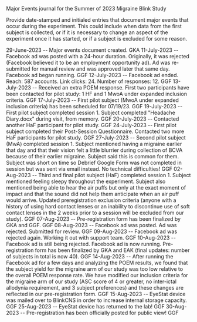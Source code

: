 Major Events journal for the Summer of 2023 Migraine Blink Study

Provide date-stamped and initialed entries that document major events that occur during the experiment. This could include when data from the first subject is collected, or if it is necessary to change an aspect of the experiment once it has started, or if a subject is excluded for some reason.

29-June-2023 -- Major events document created. GKA
11-July-2023 -- Facebook ad was posted with a 24-hour duration. Originally, it was rejected (Facebook believed it to be an employment opportunity ad). Ad was re-submitted for manual review and was approved later that same day. Facebook ad began running. GGF
12-July-2023 -- Facebook ad ended. Reach: 587 accounts. Link clicks: 24. Number of responses: 12. GGF
13-July-2023 -- Received an extra POEM response. First two participants have been contacted for pilot study: 1 HF and 1 MwoA under expanded inclusion criteria. GGF
17-July-2023 -- First pilot subject (MwoA under expanded inclusion criteria) has been scheduled for 07/19/23. GGF
19-July-2023 -- First pilot subject completed session 1. Subject completed "Headache Diary.docx" during visit, from memory. GGF
20-July-2023 -- Contacted another HaF participant for pilot study. GGF
24-July-2023 -- First pilot subject completed their Post-Session Questionnaire. Contacted two more HaF participants for pilot study. GGF
27-July-2023 -- Second pilot subject (MwA) completed session 1. Subject mentioned having a migraine earlier that day and that their vision felt a little blurrier during collection of BCVA because of their earlier migraine. Subject said this is common for them. Subject was short on time so Debrief Google Form was not completed in session but was sent via email instead. No technical difficulties! GGF
02-Aug-2023 -- Third and final pilot subject (HaF) completed session 1. Subject mentioned feeling sleepy throughout the experiment. Subject also mentioned being able to hear the air puffs but only at the exact moment of impact and that the sound did not help them anticipate when an air puff would arrive. Updated preregistration exclusion criteria (anyone with a history of using hard contact lenses or an inability to discontinue use of soft contact lenses in the 2 weeks prior to a session will be excluded from our study). GGF
07-Aug-2023 -- Pre-registration form has been finalized by GKA and GGF. GGF
08-Aug-2023 -- Facebook ad was posted. Ad was rejected. Submitted for review. GGF
09-Aug-2023 -- Facebook ad was rejected again. Working it out with support team. GGF
10-Aug-2023 -- Facebook ad is still being rejected. Facebook ad is now running. Pre-registration form has been finalized by GKA and EAK (final updates: number of subjects in total is now 40). GGF
14-Aug-2023 -- After running the Facebook ad for a few days and analyzing the POEM results, we found that the subject yield for the migraine arm of our study was too low relative to the overall POEM response rate. We have modified our inclusion criteria for the migraine arm of our study (ASC score of 4 or greater, no inter-ictal allodynia requirement, and 3 subject preferences) and these changes are reflected in our pre-registration form. GGF
15-Aug-2023 -- EyeStat device was mailed over to BlinkCNS in order to increase internal storage capacity. GGF
25-Aug-2023 -- EyeStat device has returned to the lab! GGF
30-Aug-2023 -- Pre-registration has been officially posted for public view! GGF
